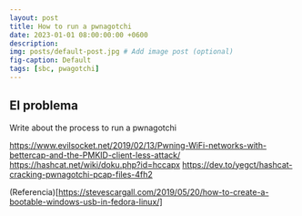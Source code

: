 ```yaml
---
layout: post
title: How to run a pwnagotchi 
date: 2023-01-01 08:00:00:00 +0600
description: 
img: posts/default-post.jpg # Add image post (optional)
fig-caption: Default
tags: [sbc, pwagotchi]
---
```

## El problema

Write about the process to run a pwnagotchi


https://www.evilsocket.net/2019/02/13/Pwning-WiFi-networks-with-bettercap-and-the-PMKID-client-less-attack/
https://hashcat.net/wiki/doku.php?id=hccapx
https://dev.to/yegct/hashcat-cracking-pwnagotchi-pcap-files-4fh2

(Referencia)[https://stevescargall.com/2019/05/20/how-to-create-a-bootable-windows-usb-in-fedora-linux/]

